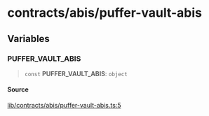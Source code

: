 # contracts/abis/puffer-vault-abis

## Variables

### PUFFER\_VAULT\_ABIS

> `const` **PUFFER\_VAULT\_ABIS**: `object`

#### Source

[lib/contracts/abis/puffer-vault-abis.ts:5](https://github.com/PufferFinance/puffer-sdk/blob/2dba95d045033c5e0830b258a1aac29a7e630ff1/lib/contracts/abis/puffer-vault-abis.ts#L5)
